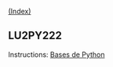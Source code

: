 [(Index)](https://dtraore97.github.io/)
## LU2PY222

Instructions: [Bases de Python](bases_de_python_21_22.pdf)
